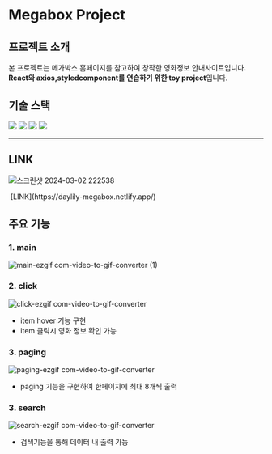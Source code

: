 # Megabox Project

## 프로젝트 소개

본 프로젝트는 메가박스 홈페이지를 참고하여 창작한 영화정보 안내사이트입니다.
**React와 axios,styledcomponent를 연습하기 위한 toy project**입니다.

## 기술 스택

<img src="https://img.shields.io/badge/react-61DAFB?style=for-the-badge&logo=react&logoColor=black"> <img src="https://img.shields.io/badge/javascript-F7DF1E?style=for-the-badge&logo=javascript&logoColor=black"> <img src="https://img.shields.io/badge/css-1572B6?style=for-the-badge&logo=css3&logoColor=white"> <img src="https://img.shields.io/badge/styledcomponents-DB7093?style=for-the-badge&logo=sty ledcomponents&logoColor=white">

---

## LINK

![스크린샷 2024-03-02 222538](https://github.com/daylilyyy/mega-project/assets/160338418/0220ecac-0084-48f1-81fa-b96b9668edc3)

<img >
[LINK](https://daylily-megabox.netlify.app/)

## 주요 기능

### 1. main

![main-ezgif com-video-to-gif-converter (1)](https://github.com/daylilyyy/mega-project/assets/160338418/2a86d066-af08-43ac-a439-06ad6d3f1789)

### 2. click

![click-ezgif com-video-to-gif-converter](https://github.com/daylilyyy/mega-project/assets/160338418/d6a75871-98b2-4c0d-b485-983aa9577b4c)

- item hover 기능 구현
- item 클릭시 영화 정보 확인 가능

### 3. paging

![paging-ezgif com-video-to-gif-converter](https://github.com/daylilyyy/mega-project/assets/160338418/96edf56d-828d-4a9a-b234-1554f1273ec2)

- paging 기능을 구현하여 한페이지에 최대 8개씩 출력

### 3. search

![search-ezgif com-video-to-gif-converter](https://github.com/daylilyyy/mega-project/assets/160338418/65e4ef4c-ea34-40ff-856e-51c4088239fd)

- 검색기능을 통해 데이터 내 출력 가능
